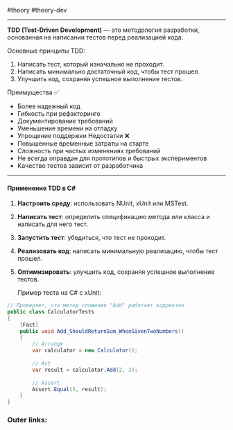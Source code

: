 #theory #theory-dev
 
---
**TDD (Test-Driven Development)** — это методология разработки, основанная на написании тестов перед реализацией кода.

Основные принципы TDD:
1. Написать тест, который изначально не проходит.
2. Написать минимально достаточный код, чтобы тест прошел.
3. Улучшить код, сохраняя успешное выполнение тестов.

Преимущества ✅
- Более надежный код
- Гибкость при рефакторинге
- Документирование требований
- Уменьшение времени на отладку
- Упрощение поддержки 
Недостатки ❌
- Повышенные временные затраты на старте
- Сложность при частых изменениях требований
- Не всегда оправдан для прототипов и быстрых экспериментов
- Качество тестов зависит от разработчика

---
#### Применение TDD в C\#
1. **Настроить среду**: использовать NUnit, xUnit или MSTest.
2. **Написать тест**: определить спецификацию метода или класса и написать для него тест.
3. **Запустить тест**: убедиться, что тест не проходит.
4. **Реализовать код**: написать минимальную реализацию, чтобы тест прошел.
5. **Оптимизировать**: улучшить код, сохраняя успешное выполнение тестов.

	Пример теста на C# с xUnit:
```csharp
// Проверяет, что метод сложения "Add" работает корректно
public class CalculatorTests
{
    [Fact]
    public void Add_ShouldReturnSum_WhenGivenTwoNumbers()
    {
        // Arrange
        var calculator = new Calculator();
        
        // Act
        var result = calculator.Add(2, 3);
        
        // Assert
        Assert.Equal(5, result);
    }
}
```
### Outer links:


